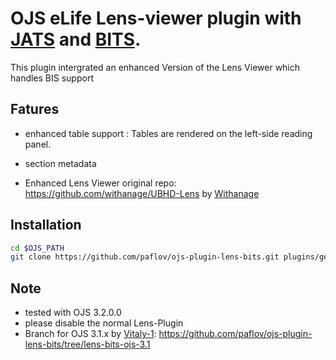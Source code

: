 # OJS eLife Lens-viewer plugin with [JATS](https://jats.nlm.nih.gov/archiving/) and [BITS](https://jats.nlm.nih.gov/extensions/bits/).

This plugin intergrated an enhanced Version of the Lens Viewer which handles BIS support

## Fatures

* enhanced table support : Tables are rendered on the left-side reading panel.
 
* section metadata

* Enhanced Lens Viewer original repo: https://github.com/withanage/UBHD-Lens by 
[Withanage](https://github.com/withanage)

## Installation

```bash
cd $OJS_PATH
git clone https://github.com/paflov/ojs-plugin-lens-bits.git plugins/generic/lensGalleyBits

```

## Note

* tested with OJS 3.2.0.0
* please disable the normal Lens-Plugin
* Branch for OJS 3.1.x by [Vitaly-1](https://github.com/Vitaliy-1): https://github.com/paflov/ojs-plugin-lens-bits/tree/lens-bits-ojs-3.1
